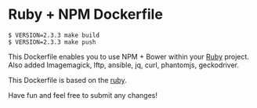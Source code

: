 # Ruby + NPM Dockerfile

    $ VERSION=2.3.3 make build
    $ VERSION=2.3.3 make push

This Dockerfile enables you to use NPM + Bower within your [Ruby](http://www.ruby-lang.org) project.
Also added Imagemagick, lftp, ansible, jq, curl, phantomjs, geckodriver.

This Dockerfile is based on the [ruby](https://hub.docker.com/_/ruby/).

Have fun and feel free to submit any changes!
